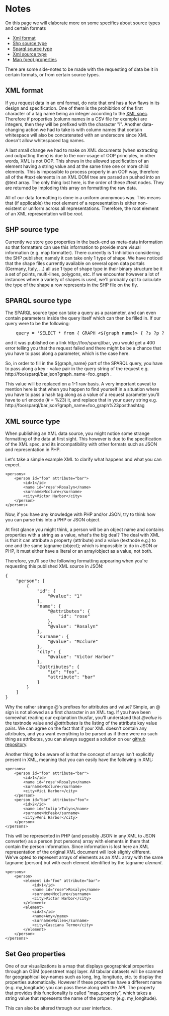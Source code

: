 # Notes

On this page we will elaborate more on some specifics about source types and certain formats

* [Xml format](#xmlformat)
* [Shp source type](#shp)
* [Sparql source type](#sparql)
* [Xml source type](#xml)
* [Map (geo) properties](#map)

There are some side-notes to be made with the requesting of data be it in certain formats, or from certain source types.

<a id='xmlformat' class='anchor'></a>
## XML format

If you request data in an xml format, do note that xml has a few flaws in its design and specification. One of them is the prohibition of the first character of a tag name being an integer according to the [XML spec](http://www.w3.org/TR/REC-xml/#NT-Name). Therefore if properties (column names in a CSV file for example) are integers, then they will be prefixed with the character "i". Another data-changing action we had to take is with column names that contain whitespace will also be concatenated with an underscore since XML doesn't allow whitespaced tag names.

A last small change we had to make on XML documents (when extracting and outputting them) is due to the non-usage of OOP principles, in other words, XML is not OOP. This shows in the allowed specification of an element having a string value and at the same time one or more child elements. This is impossible to process properly in an OOP way, therefore all of the #text elements in an XML DOM tree are parsed an pushed into an @text array. The only thing lost here, is the order of these #text nodes. They are returned by imploding this array on formatting the raw data.

All of our data formatting is done in a uniform anonymous way. This means that (if applicable) the root element of a representation is either non-existent or uniform across all representations. Therefore, the root element of an XML representation will be <em>root</em>.

<a id='shp' class='anchor'></a>
## SHP source type

Currently we store geo properties in the back-end as meta-data information so that formatters can use this information to provide more visual information (e.g. map formatter). There currently is 1 inhibition considering the SHP publisher, namely it can take only 1 type of shape. We have noticed that the shape files currently available on several open data portals (Germany, Italy, ...) all use 1 type of shape type in their binary structure be it a set of points, multi-lines, polygons, etc. If we encounter however a lot of instances where a variety of shapes is used, we'll probably opt to calculate the type of the shape a row represents in the SHP file on the fly.

<a id='sparql' class='anchor'></a>
## SPARQL source type

The SPARQL source type can take a query as a parameter, and can even contain parameters inside the query itself which can then be filled in. If our query were to be the following:

<pre class='prettyprint'>
    query = 'SELECT * from { GRAPH <${graph_name}> { ?s ?p ?o }}'
</pre>

and it was published on a link http://foo/sparql/bar, you would get a 400 error telling you that the request failed and there might be be a chance that you have to pass along a parameter, which is the case here.

So, in order to fill in the ${graph_name} part of the SPARQL query, you have to pass along a key - value pair in the query string of the request e.g. http://foo/sparql/bar.json?graph\_name=foo\_graph .

This value will be replaced on a 1-1 raw basis. A very important caveat to mention here is that when you happen to find yourself in a situation where you have to pass a hash tag along as a value of a request parameter you'll have to url encode (# = %23) it, and replace that in your query string e.g. http://foo/sparql/bar.json?graph\_name=foo\_graph%23posthashtag

<a id='xml' class='anchor'></a>
## XML source type

When publishing an XML data source, you might notice some strange formatting of the data at first sight. This however is due to the specification of the XML spec, and its incompatibility with other formats such as JSON and representation in PHP.

Let's take a simple example XML to clarify what happens and what you can expect.


    <persons>
        <person id="foo" attribute="bar">
            <id>1</id>
            <name id='rose'>Rosalyn</name>
            <surname>Mcclure</surname>
            <city>Victor Harbor</city>
        </person>
    </persons>


Now, if you have any knowledge with PHP and/or JSON, try to think how you can parse this into a PHP or JSON object.

At first glance you might think, a person will be an object name and contains properties with a string as a value, what's the big deal? The deal with XML is that it can attribute a property (attribute) and a value (textnode e.g.) to one and the same tagname (object); which is impossible to do in JSON or PHP, it must either have a literal or an array/object as a value, not both.

Therefore, you'll see the following formatting appearing when you're requesting this published XML source in JSON:

<pre class='prettyprint'>
{
    "person": [
        {
            "id": {
                "@value": "1"
            },
            "name": {
                "@attributes": {
                    "id": "rose"
                },
                "@value": "Rosalyn"
            },
            "surname": {
                "@value": "Mcclure"
            },
            "city": {
                "@value": "Victor Harbor"
            },
            "@attributes": {
                "id": "foo",
                "attribute": "bar"
            }
        }
    ]
}
</pre>

Why the rather strange @'s prefixes for attributes and value? Simple, an @ sign is not allowed as a first character in an XML tag. If you have been somewhat reading our explanation thusfar, you'll understand that <em>@value</em> is the textnode value and <em>@attributes</em> is the listing of the attribute key value pairs.
We can agree on the fact that if your XML doesn't contain any attributes, and you want everything to be parsed as if there were no such thing as attributes, you can always suggest a solution on our [github repository](https://github.com/tdt/core).

Another thing to be aware of is that the concept of arrays isn't explicitly present in XML, meaning that you can easily have the following in XML:

    <persons>
        <person id="foo" attribute="bar">
            <id>1</id>
            <name id='rose'>Rosalyn</name>
            <surname>Mcclure</surname>
            <city>Vici Harbor</city>
        </person>
        <person id="bar" attribute="foo">
            <id>2</id>
            <name id='tulip'>Tulyn</name>
            <surname>McPeak</surname>
            <city>Veni Harbor</city>
        </person>
    </persons>

This will be represented in PHP (and possibly JSON in any XML to JSON converter) as a person (not persons) array with elements in them that contain the person information. Since information is lost here an XML representation of the original XML document will look slighly different. We've opted to represent arrays of elements as an XML array with the same tagname (person) but with each element identified by the tagname <em>element</em>.


    <persons>
        <person>
            <element id="foo" attribute="bar">
                <id>1</id>
                <name id="rose">Rosalyn</name>
                <surname>Mcclure</surname>
                <city>Victor Harbor</city>
            </element>
            <element>
                <id>2</id>
                <name>Amy</name>
                <surname>Mullen</surname>
                <city>Casciana Terme</city>
            </element>
        </person>
    </persons>

<a id="map" class="anchor"></a>
## Set Geo properties

One of our visualizations is a map that displays geographical properties through an OSM (openstreet map) layer. All tabular datasets will be scanned for geographical key-names such as long, lng, longitude, etc. to display the properties automatically. However if these properties have a different name (e.g. my_longitude) you can pass these along with the API. The property that provides this functionality is called "map\_property", which takes a string value that represents the name of the property (e.g. my\_longitude).

This can also be altered through our user interface.
